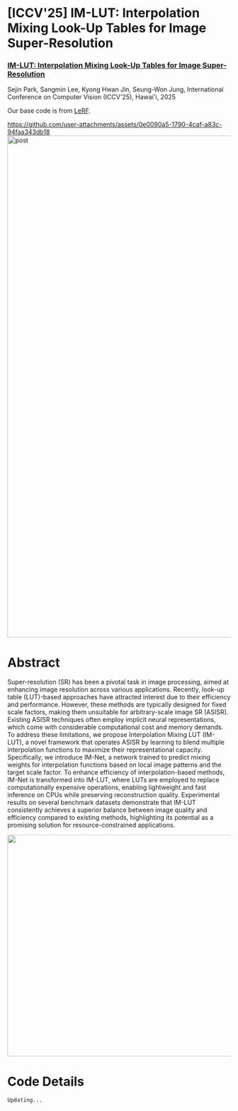  # [ICCV'25] IM-LUT: Interpolation Mixing Look-Up Tables for Image Super-Resolution
### [IM-LUT: Interpolation Mixing Look-Up Tables for Image Super-Resolution](https://arxiv.org/pdf/2507.09923)
Sejin Park, Sangmin Lee, Kyong Hwan Jin, Seung-Won Jung, International Conference on Computer Vision (ICCV'25), Hawai'i, 2025

Our base code is from [LeRF](https://github.com/ddlee-cn/LeRF-PyTorch).


https://github.com/user-attachments/assets/0e0090a5-1790-4caf-a83c-94faa343db18
<img width="2253" height="1133" alt="post" src="https://github.com/user-attachments/assets/05360d32-6109-4723-8668-ca0cae881a33" />


# Abstract

Super-resolution (SR) has been a pivotal task in image processing, aimed at enhancing image resolution across various applications. Recently, look-up table (LUT)-based approaches have attracted interest due to their efficiency and performance. However, these methods are typically designed for fixed scale factors, making them unsuitable for arbitrary-scale image SR (ASISR). Existing ASISR techniques often employ implicit neural representations, which come with considerable computational cost and memory demands. To address these limitations, we propose Interpolation Mixing LUT (IM-LUT), a novel framework that operates ASISR by learning to blend multiple interpolation functions to maximize their representational capacity. Specifically, we introduce IM-Net, a network trained to predict mixing weights for interpolation functions based on local image patterns and the target scale factor. To enhance efficiency of interpolation-based methods, IM-Net is transformed into IM-LUT, where LUTs are employed to replace computationally expensive operations, enabling lightweight and fast inference on CPUs while preserving reconstruction quality. Experimental results on several benchmark datasets demonstrate that IM-LUT consistently achieves a superior balance between image quality and efficiency compared to existing methods, highlighting its potential as a promising solution for resource-constrained applications.

<p align="center"><img src="https://github.com/user-attachments/assets/8fa8ca83-110f-415f-9128-2300ba67bbed"width="1000" height="500"/>





# Code Details
```
Updating...
```
